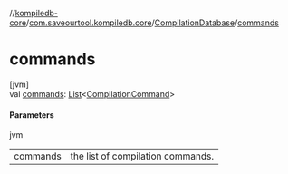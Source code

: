 //[kompiledb-core](../../../index.md)/[com.saveourtool.kompiledb.core](../index.md)/[CompilationDatabase](index.md)/[commands](commands.md)

# commands

[jvm]\
val [commands](commands.md): [List](https://kotlinlang.org/api/latest/jvm/stdlib/kotlin.collections/-list/index.html)&lt;[CompilationCommand](../-compilation-command/index.md)&gt;

#### Parameters

jvm

| | |
|---|---|
| commands | the list of compilation commands. |
